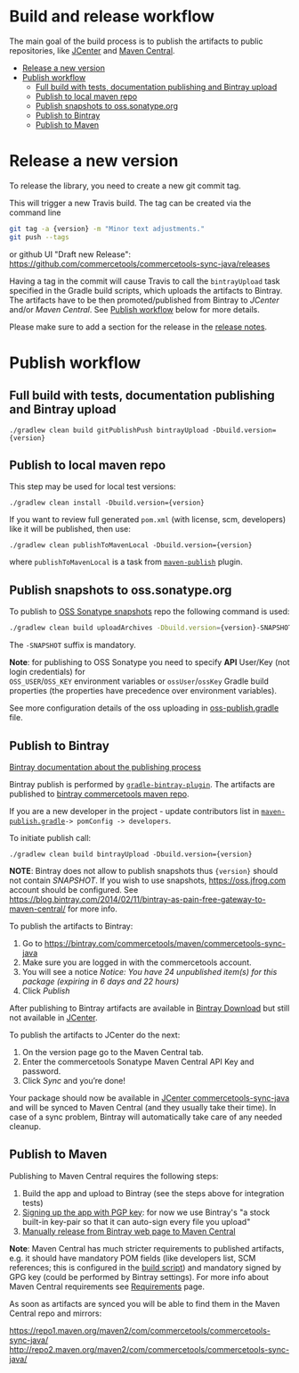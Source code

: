 # Build and release workflow

The main goal of the build process is to publish the artifacts to public repositories, 
like [JCenter](https://jcenter.bintray.com/) and [Maven Central](https://search.maven.org/).

<!-- START doctoc generated TOC please keep comment here to allow auto update -->
<!-- DON'T EDIT THIS SECTION, INSTEAD RE-RUN doctoc TO UPDATE -->


- [Release a new version](#release-a-new-version)
- [Publish workflow](#publish-workflow)
  - [Full build with tests, documentation publishing and Bintray upload](#full-build-with-tests-documentation-publishing-and-bintray-upload)
  - [Publish to local maven repo](#publish-to-local-maven-repo)
  - [Publish snapshots to oss.sonatype.org](#publish-snapshots-to-osssonatypeorg)
  - [Publish to Bintray](#publish-to-bintray)
  - [Publish to Maven](#publish-to-maven)

<!-- END doctoc generated TOC please keep comment here to allow auto update -->

# Release a new version 
To release the library, you need to create a new git commit tag.

This will trigger a new Travis build. The tag can be created via the command line

```bash
git tag -a {version} -m "Minor text adjustments."
git push --tags
```

or github UI "Draft new Release":
https://github.com/commercetools/commercetools-sync-java/releases

Having a tag in the commit will cause Travis to call the `bintrayUpload` task specified in the Gradle build scripts, which uploads
the artifacts to Bintray. The artifacts have to be then promoted/published from Bintray to _JCenter_ and/or 
_Maven Central_. See [Publish workflow](#publish-workflow) below for more details.

Please make sure to add a section for the release in the [release notes](/docs/RELEASE_NOTES.md). 

# Publish workflow

## Full build with tests, documentation publishing and Bintray upload

```
./gradlew clean build gitPublishPush bintrayUpload -Dbuild.version={version}
```

## Publish to local maven repo
 
This step may be used for local test versions:
```
./gradlew clean install -Dbuild.version={version}
```

If you want to review full generated `pom.xml` (with license, scm, developers) like it will be published, then use:
```
./gradlew clean publishToMavenLocal -Dbuild.version={version}
```

where `publishToMavenLocal` is a task from 
[`maven-publish`](https://docs.gradle.org/3.3/userguide/publishing_maven.html#publishing_maven:install)
plugin.

## Publish snapshots to oss.sonatype.org

To publish to [OSS Sonatype snapshots](https://oss.sonatype.org/content/repositories/snapshots/com/commercetools/)
repo the following command is used:

```bash
./gradlew clean build uploadArchives -Dbuild.version={version}-SNAPSHOT
```

The `-SNAPSHOT` suffix is mandatory. 

**Note**: for publishing to OSS Sonatype you need to specify **API** User/Key (not login credentials) for  
`OSS_USER`/`OSS_KEY` environment variables or `ossUser`/`ossKey` Gradle build properties 
(the properties have precedence over environment variables). 

See more configuration details of the oss uploading in [oss-publish.gradle](/gradle-scripts/oss-publish.gradle) file.


## Publish to Bintray

[Bintray documentation about the publishing process](https://blog.bintray.com/2014/02/11/bintray-as-pain-free-gateway-to-maven-central/)

Bintray publish is performed by [`gradle-bintray-plugin`](https://github.com/bintray/gradle-bintray-plugin). 
The artifacts are published to [bintray commercetools maven repo](https://bintray.com/commercetools/maven/commercetools-sync-java).

If you are a new developer in the project - update contributors list in 
[`maven-publish.gradle`](/gradle-scripts/maven-publish.gradle)`-> pomConfig -> developers`.

To initiate publish call:
```
./gradlew clean build bintrayUpload -Dbuild.version={version}
```

**NOTE**: Bintray does not allow to publish snapshots thus `{version}` should not contain _SNAPSHOT_.
If you wish to use snapshots, https://oss.jfrog.com account should be configured.
See https://blog.bintray.com/2014/02/11/bintray-as-pain-free-gateway-to-maven-central/ for more info.

To publish the artifacts to Bintray:
1. Go to https://bintray.com/commercetools/maven/commercetools-sync-java
2. Make sure you are logged in with the commercetools account.
3. You will see a notice _Notice: You have 24 unpublished item(s) for this package (expiring in 6 days and 22 hours)_
4. Click _Publish_

After publishing to Bintray artifacts are available in [Bintray Download](http://dl.bintray.com/commercetools/maven/com/commercetools/commercetools-sync-java/)
but still not available in [JCenter](https://jcenter.bintray.com/com/commercetools/commercetools-sync-java/). 

To publish the artifacts to JCenter do the next:
  1. On the version page go to the Maven Central tab.
  2. Enter the commercetools Sonatype Maven Central API Key and password.
  3. Click _Sync_ and you’re done! 
  
Your package should now be available in [JCenter commercetools-sync-java](https://jcenter.bintray.com/com/commercetools/commercetools-sync-java/) 
and will be synced to Maven Central (and they usually take their time). In case of a sync problem, Bintray will automatically take care of any needed cleanup. 

## Publish to Maven

Publishing to Maven Central requires the following steps:

 1. Build the app and upload to Bintray (see the steps above for integration tests)
 1. [Signing up the app with PGP key](https://blog.bintray.com/2013/08/06/fight-crime-with-gpg/): for now we use Bintray's 
    "a stock built-in key-pair so that it can auto-sign every file you upload"
 1. [Manually release from Bintray web page to Maven Central](https://blog.bintray.com/2015/09/17/publishing-your-maven-project-to-bintray/)
 
**Note**: Maven Central has much stricter requirements to published artifacts, e.g. it should have mandatory POM fields 
(like developers list, SCM references; this is configured in the [build script](/maven-publish.gradle)) 
and mandatory signed by GPG key (could be performed by Bintray settings). For more info about Maven Central 
requirements see [Requirements](http://central.sonatype.org/pages/requirements.html) page.

As soon as artifacts are synced you will be able to find them in the Maven Central repo and mirrors:

https://repo1.maven.org/maven2/com/commercetools/commercetools-sync-java/
http://repo2.maven.org/maven2/com/commercetools/commercetools-sync-java/